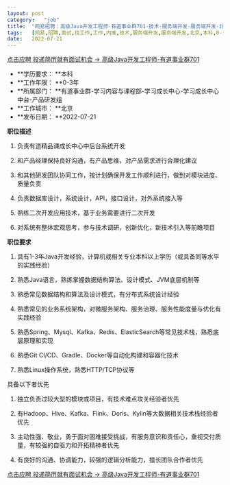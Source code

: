 ```yaml
---
layout:	post
category:	"job"
title:	"网易招聘：高级Java开发工程师-有道事业群701-技术-服务端开发-服务端开发-北京本科0-3年"
tags:	[网易,招聘,面试,找工作,工作,内推,技术,服务端开发,服务端开发,北京,本科,0-3年]
date:	2022-07-21
---
```


[点击应聘 投递简历就有面试机会 ->  高级Java开发工程师-有道事业群701](http://mobile.bole.netease.com/bole/boleDetail?id=37138&employeeId=346f03c3cda5f04c&key=all)



- **学历要求： **本科
- **工作年限： **0-3年
- **所属部门： **有道事业群-学习内容与课程部-学习成长中心-学习成长中心中台-产品研发组
- **工作城市： **北京
- **发布日期： **2022-07-21



**职位描述**

1. 负责有道精品课成长中心中后台系统开发

2. 和产品经理保持良好沟通，有产品思维，对产品需求进行合理化建议

3. 和其他研发团队协同工作，按计划确保开发工作顺利进行，做到对模块进度、质量负责

4. 负责数据库设计，系统设计，API，接口设计，对外系统接入等

5. 熟练二次开发应用技术，基于业务需要进行二次开发

6. 对系统有整体宏观思考，参与技术调研，创新优化，新技术引入等前瞻项目



**职位要求**

1. 具有1-3年Java开发经验，计算机或相关专业本科以上学历（或具备同等水平的实践经验）

2. 熟悉Java语言，熟练掌握数据结构算法、设计模式、JVM底层机制等

3. 熟悉常见数据结构和算法及设计模式，有分布式系统设计经验

4. 熟悉常见的业务系统架构，对微服务架构、服务治理、服务性能度量与优化有实践经验

5. 熟悉Spring、Mysql、Kafka、Redis、ElasticSearch等常见技术栈，熟悉底层原理和实现

6. 熟悉Git CI/CD、Gradle、Docker等自动化构建和容器化技术

7. 熟悉Linux操作系统，熟悉HTTP/TCP协议等



具备以下者优先

1. 独立负责过较大型的模块或项目，有技术难点攻关经验者优先

2. 有Hadoop、Hive、Kafka、Flink、Doris、Kylin等大数据相关技术栈经验者优先

3. 主动性强、敬业，勇于面对困难接受挑战，有服务意识和责任心，重视交付质量，有较强的自驱力和开拓精神者优先

4. 有良好的沟通、协调能力，较强的逻辑分析能力，擅长团队合作者优先



[点击应聘 投递简历就有面试机会 ->  高级Java开发工程师-有道事业群701](http://mobile.bole.netease.com/bole/boleDetail?id=37138&employeeId=346f03c3cda5f04c&key=all)